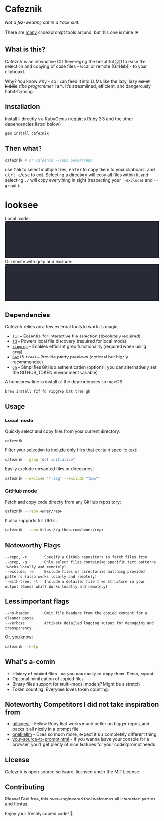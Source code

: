 # Cafeznik

_Not a fez-wearing cat in a track suit._

There are [many](https://github.com/Dicklesworthstone/your-source-to-prompt.html?tab=readme-ov-file) code2prompt tools around, but this one is mine 🪖

## What is this?

Cafeznik is an interactive CLI (levereging the beautiful [fzf](https://github.com/junegunn/fzf)) to ease the selection and copying of code files - local or remote (GitHub) - to your clipboard. 

Why? You know why -  so I can feed it into LLMs like the lazy, lazy ~~script kiddie~~ *vibe programmer* I am. It’s streamlined, efficient, and dangerously habit-forming.


## Installation

Install it directly via RubyGems (requires Ruby 3.3 and the other dependencies [listed below](#dependencies)):

```bash
gem install cafeznik
```

## Then what?

```bash
cafeznik # or cafeznik --repo owner/repo
```

 use <kbd>tab</kbd> to select multiple files, <kbd>enter</kbd> to copy them to your clipboard, and <kbd>ctrl-c</kbd>/<kbd>esc</kbd> to exit. Selecting a directory will copy all files within it, and selecting `./` will copy everything in sight (respecting your `--exclude`s and `--grep`s ).

# looksee
Local mode:
[![asciicast](reference/local-asciinema.gif)](https://asciinema.org/a/YWcuK13nRybD234R5nkW8J7Hh)
Or remote with grep and exclude:
[![asciicast](reference/remote-asciinema.gif)](https://asciinema.org/a/fcW1ZbWsxFajk7gH6r9ttTjLJ)

## Dependencies

Cafeznik relies on a few external tools to work its magic:

- [`fzf`](https://github.com/junegunn/fzf) – Essential for interactive file selection (absolutely required)
- [`fd`](https://github.com/sharkdp/fd) – Powers local file discovery (required for local mode)
- [`ripgrep`](https://github.com/BurntSushi/ripgrep) – Enables efficient grep functionality (required when using `--grep`)
- [`bat`](https://github.com/sharkdp/bat) (& `tree`) – Provide pretty previews (optional but highly recommended)
- [`gh`](https://cli.github.com/) – Simplifies GitHub authentication (optional; you can alternatively set the GITHUB_TOKEN environment variable)

A homebrew line to install all the dependencies on macOS:

```bash
brew install fzf fd ripgrep bat tree gh
```

## Usage

### Local mode

Quickly select and copy files from your current directory:

```bash
cafeznik
```

Filter your selection to include only files that contain specific text:

```bash
cafeznik --grep "def initialize"
```

Easily exclude unwanted files or directories:

```bash
cafeznik --exclude "*.log" --exclude "tmp/"
```

### GitHub mode

Fetch and copy code directly from any GitHub repository:

```bash
cafeznik --repo owner/repo
```

It also supports full URLs:

```bash
cafeznik --repo https://github.com/owner/repo
```

## Noteworthy Flags

```
--repo, -r        Specify a GitHub repository to fetch files from 
--grep, -g        Only select files containing specific text patterns (works locally and remotely)
--exclude, -e     Exclude files or directories matching provided patterns (also works locally and remotely)
--with-tree, -t   Include a detailed file tree structure in your output (Guess what? Works locally and remotely)
```

## Less important flags
```
--no-header       Omit file headers from the copied content for a cleaner paste
--verbose         Activate detailed logging output for debugging and transparency
```

Or, you know:

```bash
cafeznik --help
```

## What's a-comin

- History of copied files - so you can easily re-copy them. Rinse, repeat.
- Optional minification of copied files
- Binary files support for multi-modal models? Might be a stretch
- Token counting. Everyone loves token counting.

## Noteworthy Competitors I did not take inspiration from

- [gitingest](https://github.com/davidesantangelo/gitingest) -  Fellow Ruby that works much better on bigger repos, and packs it all nicely in a prompt file
- [onefilellm](https://github.com/jimmc414/onefilellm) - Does so much more, expect it's a completely different thing
- [your-source-to-prompt.html](https://github.com/Dicklesworthstone/your-source-to-prompt.html) - If you wanna leave your console for a browser, you'll get plenty of nice features for your code2prompt needs
  
## License

Cafeznik is open-source software, licensed under the MIT License.

## Contributing

Please!  Feel free, this over-engineered tool welcomes all interested parties and fiestas.

Enjoy your freshly copied code! 🍪

